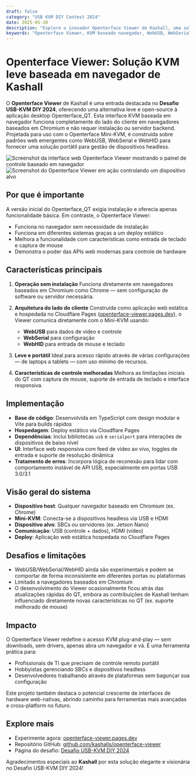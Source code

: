 ```yaml
---
draft: false
category: "USB KVM DIY Contest 2024"
date: 2025-05-20
description: "Explore o inovador Openterface Viewer de Kashall, uma solução KVM baseada em navegador que permite controle direto de dispositivos headless sem instalação. Este projeto open-source aproveita as APIs WebUSB, WebSerial e WebHID para fornecer uma alternativa leve e portátil ao software KVM tradicional, perfeita para profissionais de TI e desenvolvedores."
keywords: "Openterface Viewer, KVM baseado navegador, WebUSB, WebSerial, WebHID, gestão dispositivos headless, KVM lado cliente, navegador Chromium, Cloudflare Pages, TypeScript, Vite, modo gadget USB, desktop remoto, API Web, aplicação web estática, Desafio USB-KVM DIY, KVM open-source, solução KVM leve, automação navegador, integração API Web, controle dispositivo, streaming vídeo, captura mouse, entrada teclado, deploy Cloudflare, projeto GitHub, eletrônica DIY, projeto ciência computação, controle hardware, interface USB, vídeo HDMI"
---
```


# Openterface Viewer: Solução KVM leve baseada em navegador de Kashall

O **Openterface Viewer** de Kashall é uma entrada destacada no **Desafio USB-KVM DIY 2024**, oferecendo uma alternativa leve e open-source à aplicação desktop Openterface_QT. Esta interface KVM baseada em navegador funciona completamente do lado do cliente em navegadores baseados em Chromium e não requer instalação ou servidor backend. Projetada para uso com o Openterface Mini-KVM, é construída sobre padrões web emergentes como WebUSB, WebSerial e WebHID para fornecer uma solução portátil para gestão de dispositivos headless.

![Screenshot da interface web Openterface Viewer mostrando o painel de controle baseado em navegador](https://assets.openterface.com/images/blog/Kashall-app-ui.webp)
![Screenshot do Openterface Viewer em ação controlando um dispositivo alvo](https://assets.openterface.com/images/blog/Kashall-app-in-action.webp)

## Por que é importante

A versão inicial do Openterface_QT exigia instalação e oferecia apenas funcionalidade básica. Em contraste, o Openterface Viewer:

-   Funciona no navegador sem necessidade de instalação
-   Funciona em diferentes sistemas graças a um deploy estático
-   Melhora a funcionalidade com características como entrada de teclado e captura de mouse
-   Demonstra o poder das APIs web modernas para controle de hardware

## Características principais

1. **Operação sem instalação**
   Funciona diretamente em navegadores baseados em Chromium como Chrome — sem configuração de software ou servidor necessária.

2. **Arquitetura do lado do cliente**
   Construída como aplicação web estática e hospedada no Cloudflare Pages ([openterface-viewer.pages.dev](https://openterface-viewer.pages.dev)), o Viewer comunica diretamente com o Mini-KVM usando:

    - **WebUSB** para dados de vídeo e controle
    - **WebSerial** para configuração
    - **WebHID** para entrada de mouse e teclado

3. **Leve e portátil**
   Ideal para acesso rápido através de várias configurações — de laptops a tablets — com uso mínimo de recursos.

4. **Características de controle melhoradas**
   Melhora as limitações iniciais do QT com captura de mouse, suporte de entrada de teclado e interface responsiva.

## Implementação

-   **Base de código**: Desenvolvida em TypeScript com design modular e Vite para builds rápidos
-   **Hospedagem**: Deploy estático via Cloudflare Pages
-   **Dependências**: Inclui bibliotecas `usb` e `serialport` para interações de dispositivos de baixo nível
-   **UI**: Interface web responsiva com feed de vídeo ao vivo, toggles de entrada e suporte de resolução dinâmica
-   **Tratamento de erros**: Incorpora lógica de reconexão para lidar com comportamento instável de API USB, especialmente em portas USB 3.0/3.1

## Visão geral do sistema

-   **Dispositivo host**: Qualquer navegador baseado em Chromium (ex. Chrome)
-   **Mini-KVM**: Conecta-se a dispositivos headless via USB e HDMI
-   **Dispositivo alvo**: SBCs ou servidores (ex. Jetson Nano)
-   **Comunicação**: USB (controle + dados), HDMI (vídeo)
-   **Deploy**: Aplicação web estática hospedada no Cloudflare Pages

## Desafios e limitações

-   WebUSB/WebSerial/WebHID ainda são experimentais e podem se comportar de forma inconsistente em diferentes portas ou plataformas
-   Limitado a navegadores baseados em Chromium
-   O desenvolvimento do Viewer ocasionalmente ficou atrás das atualizações rápidas do QT, embora as contribuições de Kashall tenham influenciado diretamente novas características no QT (ex. suporte melhorado de mouse)

## Impacto

O Openterface Viewer redefine o acesso KVM plug-and-play — sem downloads, sem drivers, apenas abra um navegador e vá. É uma ferramenta prática para:

-   Profissionais de TI que precisam de controle remoto portátil
-   Hobbyistas gerenciando SBCs e dispositivos headless
-   Desenvolvedores trabalhando através de plataformas sem bagunçar sua configuração

Este projeto também destaca o potencial crescente de interfaces de hardware web-nativas, abrindo caminho para ferramentas mais avançadas e cross-platform no futuro.

## Explore mais

-   Experimente agora: [openterface-viewer.pages.dev](https://openterface-viewer.pages.dev)
-   Repositório GitHub: [github.com/kashalls/openterface-viewer](https://github.com/kashalls/openterface-viewer)
-   Página do desafio: [Desafio USB-KVM DIY 2024](https://www.crowdsupply.com/techxartisan/usb-kvm-diy-challenge-2024)

Agradecimentos especiais ao **Kashall** por esta solução elegante e visionária no Desafio USB-KVM DIY 2024!
